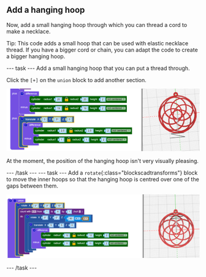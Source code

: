 ## Add a hanging hoop

Now, add a small hanging hoop through which you can thread a cord to make a necklace.

Tip: This code adds a small hoop that can be used with elastic necklace thread. If you have a bigger cord or chain, you can adapt the code to create a bigger hanging hoop.

--- task --- Add a small hanging hoop that you can put a thread through.

Click the `[+]` on the `union` block to add another section.

![screenshot](images/pendant-hang.png)

At the moment, the position of the hanging hoop isn't very visually pleasing.

--- /task --- --- task --- Add a `rotate`{:class="blockscadtransforms"} block to move the inner hoops so that the hanging hoop is centred over one of the gaps between them.

![screenshot](images/pendant-hang-rotate.png)

--- /task ---	


	
